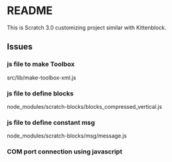# README #

This is Scratch 3.0 customizing project similar with Kittenblock.

## Issues

### js file to make Toolbox
src/lib/make-toolbox-xml.js

### js file to define blocks
node_modules/scratch-blocks/blocks_compressed_vertical.js 

### js file to define constant msg
node_modules/scratch-blocks/msg/message.js

### COM port connection using javascript
